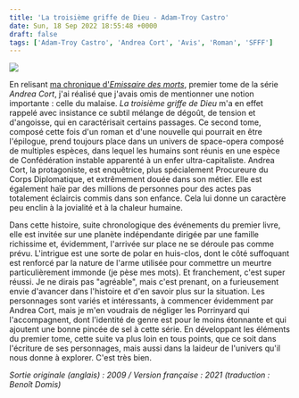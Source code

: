 ```yaml
---
title: 'La troisième griffe de Dieu - Adam-Troy Castro'
date: Sun, 18 Sep 2022 18:55:48 +0000
draft: false
tags: ['Adam-Troy Castro', 'Andrea Cort', 'Avis', 'Roman', 'SFFF']
---
```


![](https://carnetslunaires.wordpress.com/wp-content/uploads/2022/08/troisiemegriffe.jpg?w=547)

En relisant [ma chronique d'_Emissaire des morts_](https://carnetslunaires.wordpress.com/2021/10/10/emissaires-des-morts-adam-troy-castro-2008-2021/), premier tome de la série _Andrea Cort_, j'ai réalisé que j'avais omis de mentionner une notion importante : celle du malaise. _La troisième griffe de Dieu_ m'a en effet rappelé avec insistance ce subtil mélange de dégoût, de tension et d'angoisse, qui en caractérisait certains passages. Ce second tome, composé cette fois d'un roman et d'une nouvelle qui pourrait en être l'épilogue, prend toujours place dans un univers de space-opera composé de multiples espèces, dans lequel les humains sont réunis en une espèce de Confédération instable apparenté à un enfer ultra-capitaliste. Andrea Cort, la protagoniste, est enquêtrice, plus spécialement Procureure du Corps Diplomatique, et extrêmement douée dans son métier. Elle est également haïe par des millions de personnes pour des actes pas totalement éclaircis commis dans son enfance. Cela lui donne un caractère peu enclin à la jovialité et à la chaleur humaine.

Dans cette histoire, suite chronologique des événements du premier livre, elle est invitée sur une planète indépendante dirigée par une famille richissime et, évidemment, l'arrivée sur place ne se déroule pas comme prévu. L'intrigue est une sorte de polar en huis-clos, dont le côté suffoquant est renforcé par la nature de l'arme utilisée pour commettre un meurtre particulièrement immonde (je pèse mes mots). Et franchement, c'est super réussi. Je ne dirais pas "agréable", mais c'est prenant, on a furieusement envie d'avancer dans l'histoire et d'en savoir plus sur la situation. Les personnages sont variés et intéressants, à commencer évidemment par Andrea Cort, mais je m'en voudrais de négliger les Porrinyard qui l'accompagnent, dont l'identité de genre est pour le moins étonnante et qui ajoutent une bonne pincée de sel à cette série. En développant les éléments du premier tome, cette suite va plus loin en tous points, que ce soit dans l'écriture de ses personnages, mais aussi dans la laideur de l'univers qu'il nous donne à explorer. C'est très bien.

_Sortie originale (anglais) : 2009 / Version française : 2021 (traduction : Benoît Domis)_